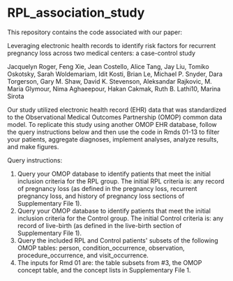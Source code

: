 # RPL_association_study

This repository contains the code associated with our paper:

Leveraging electronic health records to identify risk factors for recurrent pregnancy loss across two medical centers: a case-control study

Jacquelyn Roger, Feng Xie, Jean Costello, Alice Tang, Jay Liu, Tomiko Oskotsky, Sarah Woldemariam, Idit Kosti, Brian Le, Michael P. Snyder, Dara Torgerson, Gary M. Shaw, David K. Stevenson, Aleksandar Rajkovic, M. Maria Glymour, Nima Aghaeepour, Hakan Cakmak, Ruth B. Lathi10, Marina Sirota

Our study utilized electronic health record (EHR) data that was standardized to the Observational Medical Outcomes Partnership (OMOP) common data model. To replicate this study using another OMOP EHR database, follow the query instructions below and then use the code in Rmds 01-13 to filter your patients, aggregate diagnoses, implement analyses, analyze results, and make figures.

Query instructions:
1. Query your OMOP database to identify patients that meet the initial inclusion criteria for the RPL group. The initial RPL criteria is: any record of pregnancy loss (as defined in the pregnancy loss, recurrent pregnancy loss, and history of pregnancy loss sections of Supplementary File 1).
2. Query your OMOP database to identify patients that meet the initial inclusion criteria for the Control group. The initial Control criteria is: any record of live-birth (as defined in the live-birth section of Supplementary File 1).
3. Query the included RPL and Control patients' subsets of the following OMOP tables: person, condition_occurrence, observation, procedure_occurrence, and visit_occurrence.
4. The inputs for Rmd 01 are: the table subsets from #3, the OMOP concept table, and the concept lists in Supplementary File 1.
